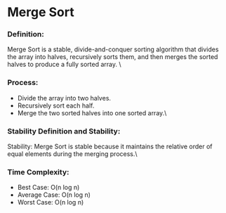 # Merge Sort
### Definition:
Merge Sort is a stable, divide-and-conquer sorting algorithm that divides the array into halves, recursively sorts them, and then merges the sorted halves to produce a fully sorted array.
\
### Process:
- Divide the array into two halves.
- Recursively sort each half.
- Merge the two sorted halves into one sorted array.\


### Stability Definition and Stability:
Stability: Merge Sort is stable because it maintains the relative order of equal elements during the merging process.\

### Time Complexity:
- Best Case: O(n log n)
- Average Case: O(n log n)
- Worst Case: O(n log n)
